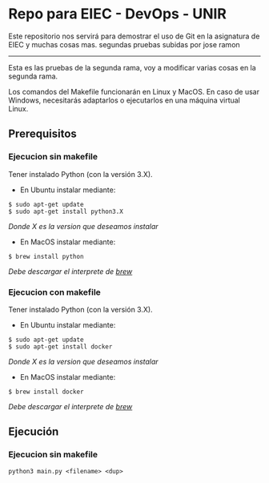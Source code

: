 # Repo para EIEC - DevOps - UNIR

Este repositorio nos servirá para demostrar el uso de Git en la asignatura de EIEC y muchas cosas mas.
segundas pruebas subidas por jose ramon


---
Esta es las pruebas de la segunda rama, voy a modificar varias cosas en la segunda rama.

Los comandos del Makefile funcionarán en Linux y MacOS. En caso de usar Windows, necesitarás adaptarlos o ejecutarlos en una máquina virtual Linux.

## Prerequisitos

### Ejecucion sin makefile
Tener instalado Python (con la versión 3.X).
* En Ubuntu instalar mediante:
```
$ sudo apt-get update
$ sudo apt-get install python3.X
```
_Donde X es la version que deseamos instalar_

* En MacOS instalar mediante:
```
$ brew install python
```
_Debe descargar el interprete de [brew](https://brew.sh/index_es)_

### Ejecucion con makefile
Tener instalado Python (con la versión 3.X).
* En Ubuntu instalar mediante:
```
$ sudo apt-get update
$ sudo apt-get install docker
```
_Donde X es la version que deseamos instalar_

* En MacOS instalar mediante:
```
$ brew install docker
```
_Debe descargar el interprete de [brew](https://brew.sh/index_es)_

## Ejecución

### Ejecucion sin makefile
```
python3 main.py <filename> <dup>

